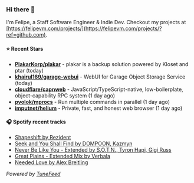 ### Hi there 👋

I'm Felipe, a Staff Software Engineer & Indie Dev. Checkout my projects at [https://felipevm.com/projects/](https://felipevm.com/projects/?ref=github.com).

#### ⭐ Recent Stars
- **[PlakarKorp/plakar](https://github.com/PlakarKorp/plakar)** - plakar is a backup solution powered by Kloset and ptar (today)
- **[khairul169/garage-webui](https://github.com/khairul169/garage-webui)** - WebUI for Garage Object Storage Service (today)
- **[cloudflare/capnweb](https://github.com/cloudflare/capnweb)** - JavaScript/TypeScript-native, low-boilerplate, object-capability RPC system (1 day ago)
- **[pvolok/mprocs](https://github.com/pvolok/mprocs)** - Run multiple commands in parallel (1 day ago)
- **[imputnet/helium](https://github.com/imputnet/helium)** - Private, fast, and honest web browser (1 day ago)

#### 🎧 Spotify recent tracks
- [Shapeshift by Rezident](https://open.spotify.com/track/7tZc1hKO4YCYiqgmGYcTMD)
- [Seek and You Shall Find by DOMPOON, Kazmyn](https://open.spotify.com/track/5plZLqf51abEsWikg7UI0S)
- [Never Be Like You - Extended by S.O.T.N., Tyron Hapi, Gigi Russ](https://open.spotify.com/track/3zlKkRNuM0j9uyleqP9W7w)
- [Great Plains - Extended Mix by Verbala](https://open.spotify.com/track/5DEUfuTjU2CuvBS7GHTeg6)
- [Needed Love by Alex Breitling](https://open.spotify.com/track/4FRhRoWBfxlI6uzI1ji3qx)

_Powered by [TuneFeed](https://tunefeed.app?ref=github.com)_
